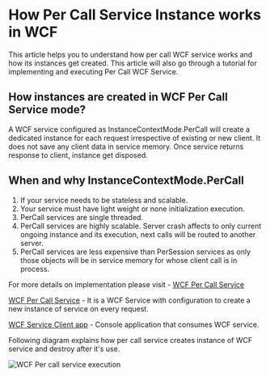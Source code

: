 # How Per Call Service Instance works in WCF

This article helps you to understand how per call WCF service works and how its instances get created. This article will also go through a tutorial for implementing and executing Per Call WCF Service.

## How instances are created in WCF Per Call Service mode?
A WCF service configured as InstanceContextMode.PerCall will create a dedicated instance for each request irrespective of existing or new client. It does not save any client data in service memory. Once service returns response to client, instance get disposed.

## When and why InstanceContextMode.PerCall
1. If your service needs to be stateless and scalable.
1. Your service must have light weight or none initialization execution.
1. PerCall services are single threaded.
1. PerCall services are highly scalable. Server crash affects to only current ongoing instance and its execution, next calls will be routed to another server.
1. PerCall services are less expensive than PerSession services as only those objects will be in service memory for whose client call is in process.

For more details on implementation please visit - [WCF Per Call Service](http://localhost:63622/blog/how-per-call-service-instance-works-in-wcf)

[WCF Per Call Service](https://github.com/geeksarray/how-per-call-service-instance-works-in-wcf/tree/main/PerCallService) - It is a WCF Service with configuration to create a new instance of service on every request.

[WCF Service Client app](https://github.com/geeksarray/how-per-call-service-instance-works-in-wcf/tree/main/PerCallServiceClient) - Console application that consumes WCF service.

Following diagram explains how per call service creates instance of WCF service and destroy after it's use.

![WCF Per call service execution](https://geeksarray.com/images/blog/percall.png)

